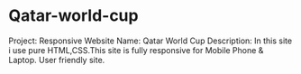 # Qatar-world-cup
Project: Responsive Website
Name: Qatar World Cup
Description: In this site i use pure HTML,CSS.This site is fully responsive for Mobile Phone & Laptop. User friendly site.
